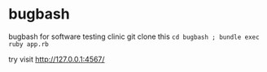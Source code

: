 # bugbash
bugbash for software testing clinic
git clone this
``` cd bugbash ; bundle exec ruby app.rb ```

try visit http://127.0.0.1:4567/
